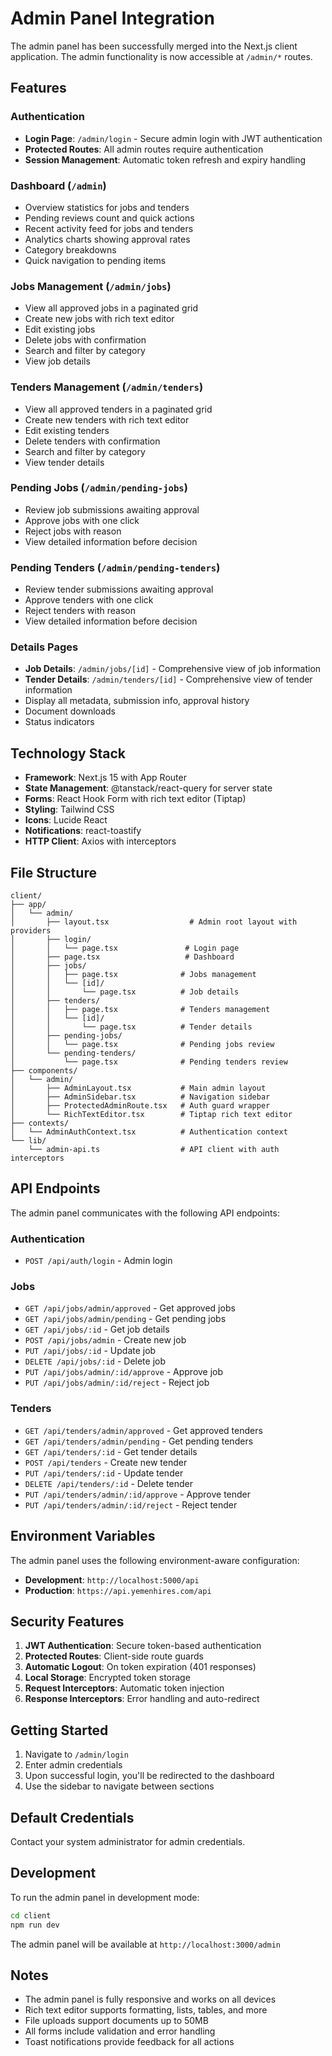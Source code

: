 # Admin Panel Integration

The admin panel has been successfully merged into the Next.js client application. The admin functionality is now accessible at `/admin/*` routes.

## Features

### Authentication
- **Login Page**: `/admin/login` - Secure admin login with JWT authentication
- **Protected Routes**: All admin routes require authentication
- **Session Management**: Automatic token refresh and expiry handling

### Dashboard (`/admin`)
- Overview statistics for jobs and tenders
- Pending reviews count and quick actions
- Recent activity feed for jobs and tenders
- Analytics charts showing approval rates
- Category breakdowns
- Quick navigation to pending items

### Jobs Management (`/admin/jobs`)
- View all approved jobs in a paginated grid
- Create new jobs with rich text editor
- Edit existing jobs
- Delete jobs with confirmation
- Search and filter by category
- View job details

### Tenders Management (`/admin/tenders`)
- View all approved tenders in a paginated grid
- Create new tenders with rich text editor
- Edit existing tenders
- Delete tenders with confirmation
- Search and filter by category
- View tender details

### Pending Jobs (`/admin/pending-jobs`)
- Review job submissions awaiting approval
- Approve jobs with one click
- Reject jobs with reason
- View detailed information before decision

### Pending Tenders (`/admin/pending-tenders`)
- Review tender submissions awaiting approval
- Approve tenders with one click
- Reject tenders with reason
- View detailed information before decision

### Details Pages
- **Job Details**: `/admin/jobs/[id]` - Comprehensive view of job information
- **Tender Details**: `/admin/tenders/[id]` - Comprehensive view of tender information
- Display all metadata, submission info, approval history
- Document downloads
- Status indicators

## Technology Stack

- **Framework**: Next.js 15 with App Router
- **State Management**: @tanstack/react-query for server state
- **Forms**: React Hook Form with rich text editor (Tiptap)
- **Styling**: Tailwind CSS
- **Icons**: Lucide React
- **Notifications**: react-toastify
- **HTTP Client**: Axios with interceptors

## File Structure

```
client/
├── app/
│   └── admin/
│       ├── layout.tsx                  # Admin root layout with providers
│       ├── login/
│       │   └── page.tsx               # Login page
│       ├── page.tsx                   # Dashboard
│       ├── jobs/
│       │   ├── page.tsx              # Jobs management
│       │   └── [id]/
│       │       └── page.tsx          # Job details
│       ├── tenders/
│       │   ├── page.tsx              # Tenders management
│       │   └── [id]/
│       │       └── page.tsx          # Tender details
│       ├── pending-jobs/
│       │   └── page.tsx              # Pending jobs review
│       └── pending-tenders/
│           └── page.tsx              # Pending tenders review
├── components/
│   └── admin/
│       ├── AdminLayout.tsx           # Main admin layout
│       ├── AdminSidebar.tsx          # Navigation sidebar
│       ├── ProtectedAdminRoute.tsx   # Auth guard wrapper
│       └── RichTextEditor.tsx        # Tiptap rich text editor
├── contexts/
│   └── AdminAuthContext.tsx          # Authentication context
└── lib/
    └── admin-api.ts                  # API client with auth interceptors
```

## API Endpoints

The admin panel communicates with the following API endpoints:

### Authentication
- `POST /api/auth/login` - Admin login

### Jobs
- `GET /api/jobs/admin/approved` - Get approved jobs
- `GET /api/jobs/admin/pending` - Get pending jobs
- `GET /api/jobs/:id` - Get job details
- `POST /api/jobs/admin` - Create new job
- `PUT /api/jobs/:id` - Update job
- `DELETE /api/jobs/:id` - Delete job
- `PUT /api/jobs/admin/:id/approve` - Approve job
- `PUT /api/jobs/admin/:id/reject` - Reject job

### Tenders
- `GET /api/tenders/admin/approved` - Get approved tenders
- `GET /api/tenders/admin/pending` - Get pending tenders
- `GET /api/tenders/:id` - Get tender details
- `POST /api/tenders` - Create new tender
- `PUT /api/tenders/:id` - Update tender
- `DELETE /api/tenders/:id` - Delete tender
- `PUT /api/tenders/admin/:id/approve` - Approve tender
- `PUT /api/tenders/admin/:id/reject` - Reject tender

## Environment Variables

The admin panel uses the following environment-aware configuration:

- **Development**: `http://localhost:5000/api`
- **Production**: `https://api.yemenhires.com/api`

## Security Features

1. **JWT Authentication**: Secure token-based authentication
2. **Protected Routes**: Client-side route guards
3. **Automatic Logout**: On token expiration (401 responses)
4. **Local Storage**: Encrypted token storage
5. **Request Interceptors**: Automatic token injection
6. **Response Interceptors**: Error handling and auto-redirect

## Getting Started

1. Navigate to `/admin/login`
2. Enter admin credentials
3. Upon successful login, you'll be redirected to the dashboard
4. Use the sidebar to navigate between sections

## Default Credentials

Contact your system administrator for admin credentials.

## Development

To run the admin panel in development mode:

```bash
cd client
npm run dev
```

The admin panel will be available at `http://localhost:3000/admin`

## Notes

- The admin panel is fully responsive and works on all devices
- Rich text editor supports formatting, lists, tables, and more
- File uploads support documents up to 50MB
- All forms include validation and error handling
- Toast notifications provide feedback for all actions


